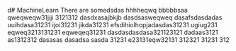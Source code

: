 d# MachineLearn
There are somedsdas
hhhheqwq
bbbbbsaa
qweqweqw31jiji
3121312
dasdxasajbkjb
dasdsasweqweq
dasafsdasdadas
uuihdasa31231
ijoi31231
jikda31231
efsdihiolhopjadasdas31231
ugiug231
eqweq3213131231
eqweqeq31231
dasdasdasdasa321123121
dadaas3121
as1312312
dasasas
dasadsa
sasda
31231
e23131eqw32131
312321
31231
312
